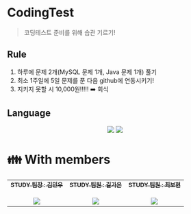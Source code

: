 # CodingTest

> 코딩테스트 준비를 위해 습관 기르기!

## Rule
1. 하루에 문제 2개(MySQL 문제 1개, Java 문제 1개) 풀기
2. 최소 1주일에 5일 문제를 푼 다음 github에 연동시키기!
3. 지키지 못할 시 10,000원!!!!! ➡️ 회식

## Language
<div align="center">
	<img src="https://img.shields.io/badge/JAVA-007396?style=flat&logo=Java&logoColor=white" />
  <img src="https://img.shields.io/badge/MySQL-007396?style=flat&logo=MySQL&logoColor=white" />
</div>

# :family: With members
<table>
  <tbody>
    <tr>
      <td align="center"><a href="https://github.com/kmw2378"><img src="[[img/minukim.png](https://user-images.githubusercontent.com/107420002/226530084-b22ecfd2-819a-436d-9d28-6e7f9e1314be.png)](https://github.com/kmw2378)""width="100px;" alt=""/><br /><sub><b>STUDY 팀장 : 김민우</b></sub></a><br /><br /><sub><b><img src="https://img.shields.io/badge/JAVA-007396?style=flat&logo=Java&logoColor=white" /></b></sub></a><br /></td>
      <td align="center"><a href="https://github.com/rlfrkdms1"><img src="img/kaeun.png""width="100px;" alt=""/><br /><sub><b>STUDY 팀원 : 길가은</b></sub></a><br /><br /><sub><b><img src="https://img.shields.io/badge/JAVA-007396?style=flat&logo=Java&logoColor=white" /></b></sub></a><br /></td>
      <td align="center"><a href="https://github.com/Brilly-Bohyun"><img src="img/bohyunchoi.png""width="100px;" alt=""/><br /><sub><b>STUDY 팀원 : 최보현</b></sub></a><br /><br /><sub><b><img src="https://img.shields.io/badge/C++-007396?style=flat&logo=Java&logoColor=white" /></b></sub></a><br /></td>
    </tr>
  </tbody>
</table>
